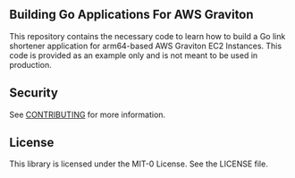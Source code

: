 ## Building Go Applications For AWS Graviton

This repository contains the necessary code to learn how to build a Go link shortener application for arm64-based AWS Graviton EC2 Instances. This code is provided as an example only and is not meant to be used in production.

## Security

See [CONTRIBUTING](CONTRIBUTING.md#security-issue-notifications) for more information.

## License

This library is licensed under the MIT-0 License. See the LICENSE file.
